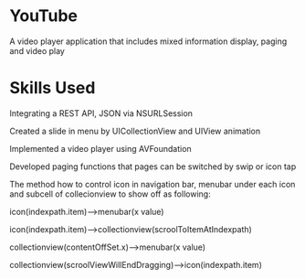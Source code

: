 # YouTube

A video player application that includes mixed information display, paging and video play

# Skills Used

Integrating a REST API, JSON via NSURLSession

Created a slide in menu by UICollectionView and UIView animation

Implemented a video player using AVFoundation

Developed paging functions that pages can be switched by swip or icon tap

The method how to control icon in navigation bar, menubar under each icon and subcell of collecionview to show off as following:

  icon(indexpath.item)-->menubar(x value)
  
  icon(indexpath.item)-->collectionview(scroolToItemAtIndexpath)
  
  collectionview(contentOffSet.x)-->menubar(x value)
  
  collectionview(scroolViewWillEndDragging)-->icon(indexpath.item)

